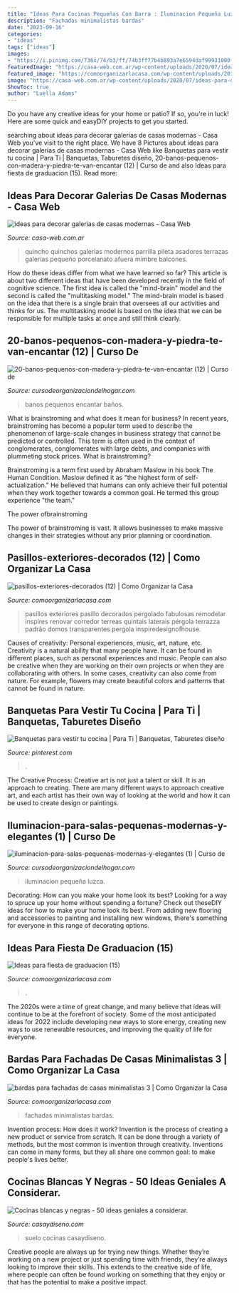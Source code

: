 ```yaml
---
title: "Ideas Para Cocinas Pequeñas Con Barra : Iluminacion Pequeña Luzca"
description: "Fachadas minimalistas bardas"
date: "2023-09-16"
categories:
- "ideas"
tags: ["ideas"]
images:
- "https://i.pinimg.com/736x/74/b3/ff/74b3ff77b4b893a7e6594daf99931000.jpg"
featuredImage: "https://casa-web.com.ar/wp-content/uploads/2020/07/ideas-para-decorar-galerias-de-casas-modernas.jpg"
featured_image: "https://comoorganizarlacasa.com/wp-content/uploads/2017/08/pasillos-exteriores-decorados-12.jpg"
image: "https://casa-web.com.ar/wp-content/uploads/2020/07/ideas-para-decorar-galerias-de-casas-modernas.jpg"
ShowToc: true
author: "Luella Adams"
---
```



Do you have any creative ideas for your home or patio? If so, you're in luck! Here are some quick and easyDIY projects to get you started.

	

		
searching about ideas para decorar galerias de casas modernas - Casa Web you've visit to the right place. We have 8 Pictures about ideas para decorar galerias de casas modernas - Casa Web like Banquetas para vestir tu cocina | Para Ti | Banquetas, Taburetes diseño, 20-banos-pequenos-con-madera-y-piedra-te-van-encantar (12) | Curso de and also Ideas para fiesta de graduacion (15). Read more:
		
    
## Ideas Para Decorar Galerias De Casas Modernas - Casa Web

<img loading=lazy src="https://casa-web.com.ar/wp-content/uploads/2020/07/ideas-para-decorar-galerias-de-casas-modernas.jpg" onerror="this.onerror=null;this.src='https://tse3.mm.bing.net/th?id=OIP.mnkjVZL4nj6okAaazEMMSwAAAA&amp;pid=15.1';" alt="ideas para decorar galerias de casas modernas - Casa Web">

_Source: casa-web.com.ar_

>quincho quinchos galerias modernos parrilla pileta asadores terrazas galerías pequeño porcelanato afuera mimbre balcones. 

	

How do these ideas differ from what we have learned so far?
This article is about two different ideas that have been developed recently in the field of cognitive science. The first idea is called the "mind-brain" model and the second is called the "multitasking model." The mind-brain model is based on the idea that there is a single brain that oversees all our activities and thinks for us. The multitasking model is based on the idea that we can be responsible for multiple tasks at once and still think clearly.

    
## 20-banos-pequenos-con-madera-y-piedra-te-van-encantar (12) | Curso De

<img loading=lazy src="https://cursodeorganizaciondelhogar.com/wp-content/uploads/2017/03/20-banos-pequenos-con-madera-y-piedra-te-van-encantar-12.jpg" onerror="this.onerror=null;this.src='https://tse1.mm.bing.net/th?id=OIP.xT0WE_v3FW_AgeWOU3ClVAHaLH&amp;pid=15.1';" alt="20-banos-pequenos-con-madera-y-piedra-te-van-encantar (12) | Curso de">

_Source: cursodeorganizaciondelhogar.com_

>banos pequenos encantar baños. 

	

What is brainstroming and what does it mean for business?
In recent years, brainstroming has become a popular term used to describe the phenomenon of large-scale changes in business strategy that cannot be predicted or controlled. This term is often used in the context of conglomerates, conglomerates with large debts, and companies with plummeting stock prices.
What is brainstroming?

Brainstroming is a term first used by Abraham Maslow in his book The Human Condition. Maslow defined it as "the highest form of self-actualization." He believed that humans can only achieve their full potential when they work together towards a common goal. He termed this group experience "the team."

The power ofbrainstroming

The power of brainstroming is vast. It allows businesses to make massive changes in their strategies without any prior planning or coordination.

    
## Pasillos-exteriores-decorados (12) | Como Organizar La Casa

<img loading=lazy src="https://comoorganizarlacasa.com/wp-content/uploads/2017/08/pasillos-exteriores-decorados-12.jpg" onerror="this.onerror=null;this.src='https://tse2.mm.bing.net/th?id=OIP.zbJO_f3eKw9dgNFwWXFMxwHaJ4&amp;pid=15.1';" alt="pasillos-exteriores-decorados (12) | Como Organizar la Casa">

_Source: comoorganizarlacasa.com_

>pasillos exteriores pasillo decorados pergolado fabulosas remodelar inspires renovar corredor terreas quintais laterais pérgola terrazza padrão domos transparentes pergola inspiredesignofhouse. 

	

Causes of creativity: Personal experiences, music, art, nature, etc.
Creativity is a natural ability that many people have. It can be found in different places, such as personal experiences and music. People can also be creative when they are working on their own projects or when they are collaborating with others. In some cases, creativity can also come from nature. For example, flowers may create beautiful colors and patterns that cannot be found in nature.

    
## Banquetas Para Vestir Tu Cocina | Para Ti | Banquetas, Taburetes Diseño

<img loading=lazy src="https://i.pinimg.com/736x/74/b3/ff/74b3ff77b4b893a7e6594daf99931000.jpg" onerror="this.onerror=null;this.src='https://tse3.mm.bing.net/th?id=OIP.L7QR6RdFBM60ZTTmJcxRnAHaJ3&amp;pid=15.1';" alt="Banquetas para vestir tu cocina | Para Ti | Banquetas, Taburetes diseño">

_Source: pinterest.com_

>. 

	

The Creative Process:
Creative art is not just a talent or skill. It is an approach to creating. There are many different ways to approach creative art, and each artist has their own way of looking at the world and how it can be used to create design or paintings.

    
## Iluminacion-para-salas-pequenas-modernas-y-elegantes (1) | Curso De

<img loading=lazy src="https://cursodeorganizaciondelhogar.com/wp-content/uploads/2017/08/iluminacion-para-salas-pequenas-modernas-y-elegantes-1.jpg" onerror="this.onerror=null;this.src='https://tse4.mm.bing.net/th?id=OIP.Sz2wSx8-1YOH2xCJNnF0FgHaMI&amp;pid=15.1';" alt="iluminacion-para-salas-pequenas-modernas-y-elegantes (1) | Curso de">

_Source: cursodeorganizaciondelhogar.com_

>iluminacion pequeña luzca. 

	

Decorating: How can you make your home look its best?
Looking for a way to spruce up your home without spending a fortune? Check out theseDIY ideas for how to make your home look its best. From adding new flooring and accessories to painting and installing new windows, there's something for everyone in this range of decorating options.

    
## Ideas Para Fiesta De Graduacion (15)

<img loading=lazy src="https://comoorganizarlacasa.com/wp-content/uploads/2016/05/Ideas-para-fiesta-de-graduacion-15.jpg" onerror="this.onerror=null;this.src='https://tse2.mm.bing.net/th?id=OIP.9dOjyxse0ulPpwoQvoSDsgHaKe&amp;pid=15.1';" alt="Ideas para fiesta de graduacion (15)">

_Source: comoorganizarlacasa.com_

>. 

	

The 2020s were a time of great change, and many believe that ideas will continue to be at the forefront of society. Some of the most anticipated ideas for 2022 include developing new ways to store energy, creating new ways to use renewable resources, and improving the quality of life for everyone.

    
## Bardas Para Fachadas De Casas Minimalistas 3 | Como Organizar La Casa

<img loading=lazy src="https://comoorganizarlacasa.com/wp-content/uploads/2018/03/bardas-para-fachadas-de-casas-minimalistas-3-211x300.jpg" onerror="this.onerror=null;this.src='https://tse4.mm.bing.net/th?id=OIP.rsj8p6rQrBnrsA0X5RqOBgAAAA&amp;pid=15.1';" alt="bardas para fachadas de casas minimalistas 3 | Como Organizar la Casa">

_Source: comoorganizarlacasa.com_

>fachadas minimalistas bardas. 

	

Invention process: How does it work?
Invention is the process of creating a new product or service from scratch. It can be done through a variety of methods, but the most common is invention through creativity. Inventions can come in many forms, but they all share one common goal: to make people's lives better.

    
## Cocinas Blancas Y Negras - 50 Ideas Geniales A Considerar.

<img loading=lazy src="http://casaydiseno.com/wp-content/uploads/2015/07/madera-suelo-italia-cocina.jpg" onerror="this.onerror=null;this.src='https://tse2.mm.bing.net/th?id=OIP.Dzndh4nNKK7xC-1u6d_3ygHaFf&amp;pid=15.1';" alt="Cocinas blancas y negras - 50 ideas geniales a considerar.">

_Source: casaydiseno.com_

>suelo cocinas casaydiseno. 

	

Creative people are always up for trying new things. Whether they’re working on a new project or just spending time with friends, they’re always looking to improve their skills. This extends to the creative side of life, where people can often be found working on something that they enjoy or that has the potential to make a positive impact.

